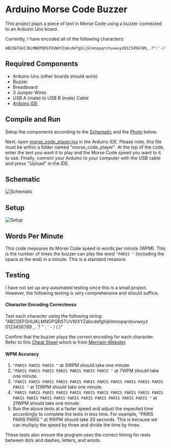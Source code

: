 # Arduino Morse Code Buzzer
This project plays a piece of text in Morse Code using a buzzer connected to an Arduino Uno board.

Currently, I have encoded all of the following characters:

	ABCDEFGHIJKLMNOPQRSTUVWXYZabcdefghijklmnopqrstuvwxyz0123456789,.?":'-/()

## Required Components
- Arduino Uno (other boards should work)
- Buzzer
- Breadboard
- 3 Jumper Wires
- USB A (male) to USB B (male) Cable
- [Arduino IDE](https://www.arduino.cc/en/software)

## Compile and Run
Setup the components according to the [Schematic](#schematic) and the [Photo](#setup) below.

Next, open [morse_code_player.ino](morse_code_player/morse_code_player.ino) in the Arduino IDE. Please note, this file must be within a folder named "morse_code_player". At the top of the code, enter the text you want it to play and the Morse Code speed you want to it to use. Finally, connect your Arduino to your computer with the USB cable and press "Upload" in the IDE.

## Schematic
![Schematic](https://github.com/Daniel-Ian-Robinson/Arduino-Buzzer-Morse-Code/blob/main/Schematics/Schematic.png)

## Setup
![Setup](https://github.com/Daniel-Ian-Robinson/Arduino-Buzzer-Morse-Code/blob/main/Schematics/Setup.jpg)

## Words Per Minute
This code measures its Morse Code speed in words per minute (WPM). This is the number of times the buzzer can play the word `"PARIS "` (including the space at the end) in a minute. This is a standard measure.

## Testing
I have not set up any automated testing since this is a small project. However, the following testing is very comprehensive and should suffice.

#### Character Encoding Correctness
Test each character using the following string:
	"ABCDEFGHIJKLMNOPQRSTUVWXYZabcdefghijklmnopqrstuvwxyz 0123456789 , . ? \" : ' - / ( )"

Confirm that the buzzer plays the correct encoding for each character. Refer to this [Cheat Sheet](Images/Morse-Code-Cheat-Sheet.jpg) which is from [Merriam-Webster](https://www.merriam-webster.com/dictionary/Morse%20code).

#### WPM Accuracy
1. `"PARIS PARIS PARIS "` at 3WPM should take one minute.
2. `"PARIS PARIS PARIS PARIS PARIS PARIS PARIS "` at 7WPM should take one minute.
3. `"PARIS PARIS PARIS PARIS PARIS PARIS PARIS PARIS PARIS PARIS PARIS PARIS "` at 12WPM should take one minute.
4. `"PARIS PARIS PARIS PARIS PARIS PARIS PARIS PARIS PARIS PARIS PARIS PARIS PARIS PARIS PARIS PARIS PARIS PARIS PARIS PARIS PARIS "` at 21WPM should take one minute.
5. Run the above tests at a faster speed and adjust the expected time accordingly to complete the tests in less time. For example, "PARIS PARIS PARIS " at 9WPM should take 20 seconds. This is because we can multiply the speed by three and divide the time by three.

These tests also ensure the program uses the correct timing for rests between dots and dashes, letters, and words.
